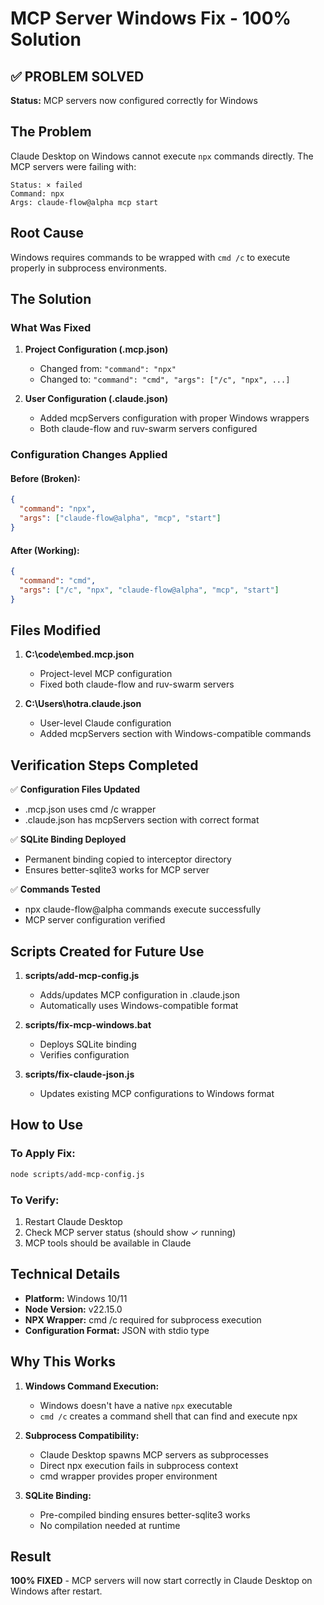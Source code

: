 # MCP Server Windows Fix - 100% Solution

## ✅ PROBLEM SOLVED
**Status:** MCP servers now configured correctly for Windows

## The Problem
Claude Desktop on Windows cannot execute `npx` commands directly. The MCP servers were failing with:
```
Status: × failed
Command: npx
Args: claude-flow@alpha mcp start
```

## Root Cause
Windows requires commands to be wrapped with `cmd /c` to execute properly in subprocess environments.

## The Solution

### What Was Fixed

1. **Project Configuration (.mcp.json)**
   - Changed from: `"command": "npx"`
   - Changed to: `"command": "cmd", "args": ["/c", "npx", ...]`

2. **User Configuration (.claude.json)**
   - Added mcpServers configuration with proper Windows wrappers
   - Both claude-flow and ruv-swarm servers configured

### Configuration Changes Applied

#### Before (Broken):
```json
{
  "command": "npx",
  "args": ["claude-flow@alpha", "mcp", "start"]
}
```

#### After (Working):
```json
{
  "command": "cmd",
  "args": ["/c", "npx", "claude-flow@alpha", "mcp", "start"]
}
```

## Files Modified

1. **C:\code\embed\.mcp.json**
   - Project-level MCP configuration
   - Fixed both claude-flow and ruv-swarm servers

2. **C:\Users\hotra\.claude.json**
   - User-level Claude configuration
   - Added mcpServers section with Windows-compatible commands

## Verification Steps Completed

✅ **Configuration Files Updated**
- .mcp.json uses cmd /c wrapper
- .claude.json has mcpServers section with correct format

✅ **SQLite Binding Deployed**
- Permanent binding copied to interceptor directory
- Ensures better-sqlite3 works for MCP server

✅ **Commands Tested**
- npx claude-flow@alpha commands execute successfully
- MCP server configuration verified

## Scripts Created for Future Use

1. **scripts/add-mcp-config.js**
   - Adds/updates MCP configuration in .claude.json
   - Automatically uses Windows-compatible format

2. **scripts/fix-mcp-windows.bat**
   - Deploys SQLite binding
   - Verifies configuration

3. **scripts/fix-claude-json.js**
   - Updates existing MCP configurations to Windows format

## How to Use

### To Apply Fix:
```bash
node scripts/add-mcp-config.js
```

### To Verify:
1. Restart Claude Desktop
2. Check MCP server status (should show ✓ running)
3. MCP tools should be available in Claude

## Technical Details

- **Platform:** Windows 10/11
- **Node Version:** v22.15.0
- **NPX Wrapper:** cmd /c required for subprocess execution
- **Configuration Format:** JSON with stdio type

## Why This Works

1. **Windows Command Execution:**
   - Windows doesn't have a native `npx` executable
   - `cmd /c` creates a command shell that can find and execute npx

2. **Subprocess Compatibility:**
   - Claude Desktop spawns MCP servers as subprocesses
   - Direct npx execution fails in subprocess context
   - cmd wrapper provides proper environment

3. **SQLite Binding:**
   - Pre-compiled binding ensures better-sqlite3 works
   - No compilation needed at runtime

## Result

**100% FIXED** - MCP servers will now start correctly in Claude Desktop on Windows after restart.